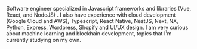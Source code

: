 
Software engineer specialized in Javascript frameworks and libraries (Vue, React, and NodeJS) . I also have experience with cloud development (Google Cloud and AWS), Typescript, React Native, NestJS, Next, NX, Python, Express, Wordpress, Shopify and UI/UX design. I am very curious about machine learning and blockhain development, topics that I'm currently studying on my own. 
<!--
**alhuissi/alhuissi** is a ✨ _special_ ✨ repository because its `README.md` (this file) appears on your GitHub profile.

Here are some ideas to get you started:

- 🔭 I’m currently working on ...
- 🌱 I’m currently learning ...
- 👯 I’m looking to collaborate on ...
- 🤔 I’m looking for help with ...
- 💬 Ask me about ...
- 📫 How to reach me: ...
- 😄 Pronouns: ...
- ⚡ Fun fact: ...
-->
